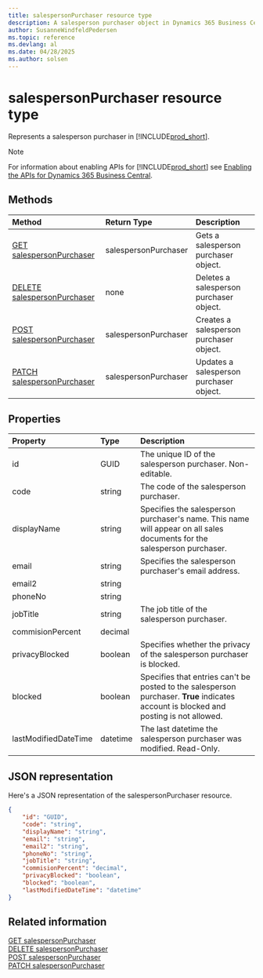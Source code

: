```yaml
---
title: salespersonPurchaser resource type
description: A salesperson purchaser object in Dynamics 365 Business Central.
author: SusanneWindfeldPedersen
ms.topic: reference
ms.devlang: al
ms.date: 04/28/2025
ms.author: solsen
---
```


# salespersonPurchaser resource type

Represents a salesperson purchaser in [!INCLUDE[prod_short](../../../includes/prod_short.md)].

> [!NOTE]
> For information about enabling APIs for [!INCLUDE[prod_short](../../../includes/prod_short.md)] see [Enabling the APIs for Dynamics 365 Business Central](../enabling-apis-for-dynamics-nav.md).

## Methods

| Method | Return Type|Description |
|:--------------------|:-----------|:-------------------------|
|[GET salespersonPurchaser](../api/dynamics_salespersonpurchaser_get.md)|salespersonPurchaser|Gets a salesperson purchaser object.|
|[DELETE salespersonPurchaser](../api/dynamics_salespersonpurchaser_delete.md)|none|Deletes a salesperson purchaser object.|
|[POST salespersonPurchaser](../api/dynamics_salespersonpurchaser_create.md)|salespersonPurchaser|Creates a salesperson purchaser object.|
|[PATCH salespersonPurchaser](../api/dynamics_salespersonpurchaser_update.md)|salespersonPurchaser|Updates a salesperson purchaser object.|

## Properties

| Property           | Type   |Description     |
|:-------------------|:-------|:---------------|
|id|GUID|The unique ID of the salesperson purchaser. Non-editable.|
|code|string|The code of the salesperson purchaser.|
|displayName|string|Specifies the salesperson purchaser's name. This name will appear on all sales documents for the salesperson purchaser.|
|email|string|Specifies the salesperson purchaser's email address.|
|email2|string||
|phoneNo|string||
|jobTitle|string|The job title of the salesperson purchaser.|
|commisionPercent|decimal||
|privacyBlocked|boolean|Specifies whether the privacy of the salesperson purchaser is blocked.|
|blocked|boolean|Specifies that entries can't be posted to the salesperson purchaser. **True** indicates account is blocked and posting is not allowed.|
|lastModifiedDateTime|datetime|The last datetime the salesperson purchaser was modified. Read-Only.|

## JSON representation

Here's a JSON representation of the salespersonPurchaser resource.


```json
{
    "id": "GUID",
    "code": "string",
    "displayName": "string",
    "email": "string",
    "email2": "string",
    "phoneNo": "string",
    "jobTitle": "string",
    "commisionPercent": "decimal",
    "privacyBlocked": "boolean",
    "blocked": "boolean",
    "lastModifiedDateTime": "datetime"
}
```

## Related information

[GET salespersonPurchaser](../api/dynamics_salespersonpurchaser_get.md)  
[DELETE salespersonPurchaser](../api/dynamics_salespersonpurchaser_delete.md)  
[POST salespersonPurchaser](../api/dynamics_salespersonpurchaser_create.md)  
[PATCH salespersonPurchaser](../api/dynamics_salespersonpurchaser_update.md)
